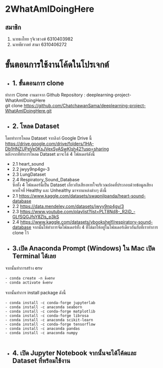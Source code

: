 # 2WhatAmIDoingHere
## สมาชิก
1. นายธงไทย รุจิเวชวงษ์ 6310403982
2. นายชัชวาลย์ สามา 6310406272

# ขั้นตอนการใช้งานโค้ดในโปรเจกต์

- ## 1. ขั้นตอนการ clone
ทำการ Clone งานมาจาก Github Repository : deeplearning-project-WhatAmIDoingHere <br />
git clone https://github.com/ChatchawanSama/deeplearning-project-WhatAmIDoingHere.git

- ## 2. โหลด Dataset
โดยทำการโหลด Dataset จากลิงก์ Google Drive นี้ <br />
https://drive.google.com/drive/folders/1HA-Db1HNZUPeVe0KsJVexSyASwKIsh42?usp=sharing <br />
หลังจากที่ทำการโหลด Dataset มาจะได้ 4 โฟลเดอร์ดังนี้ <br />
* 2.1 heart_sound 
* 2.2 jwyy9np4gv-3 
* 2.3 LungDataset 
* 2.4 Respiratory_Sound_Database <br />
ซึ่งทั้ง 4 โฟลเดอร์นี้เป็น Dataset เกี่ยวกับเสียงหายใจบริเวณปอดที่ประกอบด้วยข้อมูลเสียงหายใจที่ Healthy และ Unhealthy มาจากแหล่งต่างๆ ดังนี้ <br />
* 2.1 https://www.kaggle.com/datasets/swapnilpanda/heart-sound-database
* 2.2 https://data.mendeley.com/datasets/jwyy9np4gv/3
* 2.3 https://www.youtube.com/playlist?list=PLT8Nd8-_R2iD_-GLfSQGJfsY8ZIs_p3kS
* 2.4 https://www.kaggle.com/datasets/vbookshelf/respiratory-sound-database
จากนั้นให้ทำการจัดโฟลเดอร์ทั้ง 4 ที่ได้มาให้อยู่ในโฟลเดอร์เดียวกันกับที่เราทำการ clone ไว้ <br />

- ## 3.เปิด Anaconda Prompt (Windows) ใน Mac เปิด Terminal ได้เลย
จากนั้นทำการสร้าง env <br /><br />
```- conda create -n ชื่อenv```<br />
```- conda activate ชื่อenv```<br /><br />
จากนั้นทำการ install package ดังนี้<br /><br />
```- conda install -c conda-forge jupyterlab```<br />
```- conda install -c anaconda seaborn```<br />
```- conda install -c conda-forge matplotlib```<br />
```- conda install -c conda-forge librosa```<br />
```- conda install -c anaconda scikit-learn```<br />
```- conda install -c conda-forge tensorflow```<br />
```- conda install -c anaconda pandas```<br />
```- conda install -c anaconda numpy ```<br /><br />

- ## 4. เปิด Jupyter Notebook จากนั้นจะได้โค้ดและ Dataset ที่พร้อมใช้งาน
